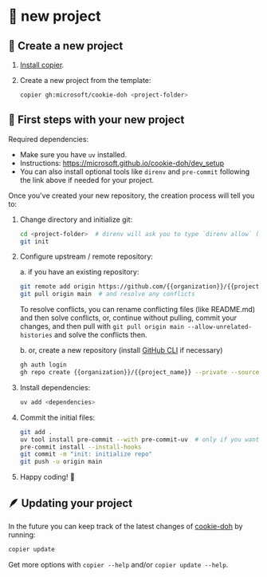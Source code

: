# :rocket: new project

## :tada: Create a new project

1. [Install copier](dev_setup.md#copier).
2. Create a new project from the template:

    ```bash
    copier gh:microsoft/cookie-doh <project-folder>
    ```

## :walking: First steps with your new project

Required dependencies:

* Make sure you have `uv` installed.
* Instructions: <https://microsoft.github.io/cookie-doh/dev_setup>
* You can also install optional tools like `direnv` and `pre-commit` following the link above
if needed for your project.

Once you've created your new repository, the creation process will tell you to:

1. Change directory and initialize git:

    ```bash
    cd <project-folder>  # direnv will ask you to type `direnv allow` (if you have direnv installed)
    git init
    ```

2. Configure upstream / remote repository:

    a. if you have an existing repository:

    ```bash
    git remote add origin https://github.com/{{organization}}/{{project_name}}.git
    git pull origin main  # and resolve any conflicts
    ```

    To resolve conflicts, you can rename conflicting files (like README.md) and then solve
    conflicts, or, continue without pulling, commit your changes, and then pull with
    `git pull origin main --allow-unrelated-histories` and solve the conflicts then.

    b. or, create a new repository (install [GitHub CLI](https://cli.github.com/) if necessary)

    ```bash
    gh auth login
    gh repo create {{organization}}/{{project_name}} --private --source=. --remote=origin
    ```

3. Install dependencies:

    ```bash
    uv add <dependencies>
    ```

4. Commit the initial files:

    ```bash
    git add .
    uv tool install pre-commit --with pre-commit-uv  # only if you want to install pre-commit
    pre-commit install --install-hooks
    git commit -m "init: initialize repo"
    git push -u origin main
    ```

5. Happy coding! :rocket:

## :feather: Updating your project

In the future you can keep track of the latest changes of
[cookie-doh](https://aka.ms/cookie-doh) by running:

```bash
copier update
```

Get more options with `copier --help` and/or `copier update --help`.
